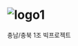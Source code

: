 # ![logo1](https://user-images.githubusercontent.com/90889155/163949077-046b55ab-af67-492c-8f95-049dd1aa39a3.png)
충남/충북 1조 빅프로젝트 
